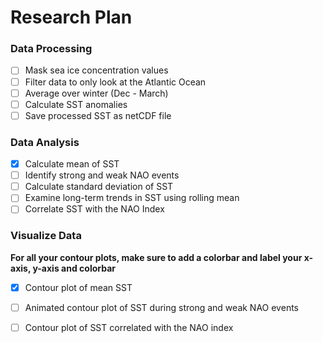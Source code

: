 # Research Plan

### Data Processing
- [ ] Mask sea ice concentration values
- [ ] Filter data to only look at the Atlantic Ocean
- [ ] Average over winter (Dec - March)
- [ ] Calculate SST anomalies
- [ ] Save processed SST as netCDF file

### Data Analysis
- [X] Calculate mean of SST
- [ ] Identify strong and weak NAO events
- [ ] Calculate standard deviation of SST
- [ ] Examine long-term trends in SST using rolling mean
- [ ] Correlate SST with the NAO Index

### Visualize Data
**For all your contour plots, make sure to add a colorbar and label your x-axis, y-axis and colorbar**
- [X] Contour plot of mean SST
- [ ] Animated contour plot of SST during strong and weak NAO events
- [ ] Contour plot of SST correlated with the NAO index



